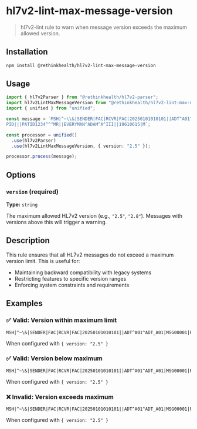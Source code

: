 # hl7v2-lint-max-message-version

> hl7v2-lint rule to warn when message version exceeds the maximum allowed version.

## Installation

```bash
npm install @rethinkhealth/hl7v2-lint-max-message-version
```

## Usage

```typescript
import { hl7v2Parser } from "@rethinkhealth/hl7v2-parser";
import hl7v2LintMaxMessageVersion from "@rethinkhealth/hl7v2-lint-max-message-version";
import { unified } from "unified";

const message = `MSH|^~\\&|SENDER|FAC|RCVR|FAC|20250101010101||ADT^A01^ADT_A01|MSG00001|P|2.5
PID|||PATID1234^^^MR||EVERYMAN^ADAM^A^III||19610615|M`;

const processor = unified()
  .use(hl7v2Parser)
  .use(hl7v2LintMaxMessageVersion, { version: "2.5" });

processor.process(message);
```

## Options

### `version` (required)

**Type:** `string`  

The maximum allowed HL7v2 version (e.g., `"2.5"`, `"2.8"`). Messages with versions above this will trigger a warning.

## Description

This rule ensures that all HL7v2 messages do not exceed a maximum version limit. This is useful for:

- Maintaining backward compatibility with legacy systems
- Restricting features to specific version ranges
- Enforcing system constraints and requirements

## Examples

### ✅ Valid: Version within maximum limit

```
MSH|^~\&|SENDER|FAC|RCVR|FAC|20250101010101||ADT^A01^ADT_A01|MSG00001|P|2.5
```
When configured with `{ version: "2.5" }`

### ✅ Valid: Version below maximum

```
MSH|^~\&|SENDER|FAC|RCVR|FAC|20250101010101||ADT^A01^ADT_A01|MSG00001|P|2.3
```
When configured with `{ version: "2.5" }`

### ❌ Invalid: Version exceeds maximum

```
MSH|^~\&|SENDER|FAC|RCVR|FAC|20250101010101||ADT^A01^ADT_A01|MSG00001|P|2.7
```
When configured with `{ version: "2.5" }`
